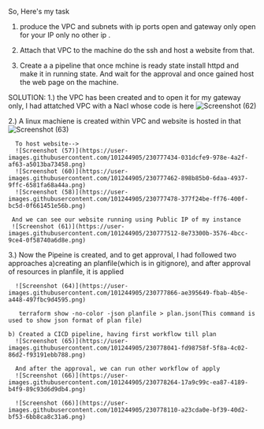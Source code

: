 So, Here's my task
1. produce the VPC and subnets with ip ports open and gateway only open for your IP only no other ip .

2. Attach that VPC to the machine do the ssh and host a website from that.

3. Create a a pipeline that once mchine is ready state install httpd and make it in running state. And wait for the approval and once gained host the web page on the machine.
  
SOLUTION:
1.) the VPC has been created and to open it for my gateway only, I had attatched VPC with a Nacl whose code is here
![Screenshot (62)](https://user-images.githubusercontent.com/101244905/230777297-346f657c-1050-4b9b-8ec2-681adce1286d.png)
 
 2.) A linux machiene is created within VPC and website is hosted in that
 ![Screenshot (63)](https://user-images.githubusercontent.com/101244905/230777405-dedf6d35-60cb-4500-afa3-46810a3b93b8.png)
   
      To host website-->
      ![Screenshot (57)](https://user-images.githubusercontent.com/101244905/230777434-031dcfe9-978e-4a2f-af63-a5013ba73458.png)
      ![Screenshot (60)](https://user-images.githubusercontent.com/101244905/230777462-898b85b0-6daa-4937-9ffc-6581fa68a44a.png)
      ![Screenshot (58)](https://user-images.githubusercontent.com/101244905/230777478-377f24be-ff76-400f-bc5d-0f661451e56b.png)
     
     And we can see our website running using Public IP of my instance
     ![Screenshot (61)](https://user-images.githubusercontent.com/101244905/230777512-8e73300b-3576-4bcc-9ce4-0f58740a6d8e.png)
  
  
  3.) Now the Pipeine is created, and to get approval, I had followed two approaches
    a)creating an planfile(which is in gitignore), and after approval of resources in planfile, it is applied
     
      ![Screenshot (64)](https://user-images.githubusercontent.com/101244905/230777866-ae395649-fbab-4b5e-a448-497fbc9d4595.png)

       terraform show -no-color -json planfile > plan.json(This command is used to show json format of plan file)
      
    b) Created a CICD pipeline, having first workflow till plan
      ![Screenshot (65)](https://user-images.githubusercontent.com/101244905/230778041-fd98758f-5f8a-4c02-86d2-f93191ebb788.png)
      
      And after the approval, we can run other workflow of apply
      ![Screenshot (66)](https://user-images.githubusercontent.com/101244905/230778264-17a9c99c-ea87-4189-b4f9-89c93d6d9db4.png)

      ![Screenshot (66)](https://user-images.githubusercontent.com/101244905/230778110-a23cda0e-bf39-40d2-bf53-6bb8ca8c31a6.png)
